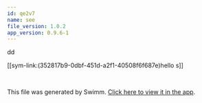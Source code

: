 ```yaml
---
id: qe2v7
name: see
file_version: 1.0.2
app_version: 0.9.6-1
---
```


dd




[[sym-link:(352817b9-0dbf-451d-a2f1-40508f6f687e)hello s]]

<br/>

This file was generated by Swimm. [Click here to view it in the app](http://localhost:5001/repos/Z2l0aHViJTNBJTNBVGVzdFJlcG8xJTNBJTNBU2hhdWxBbXJhblM=/docs/qe2v7).